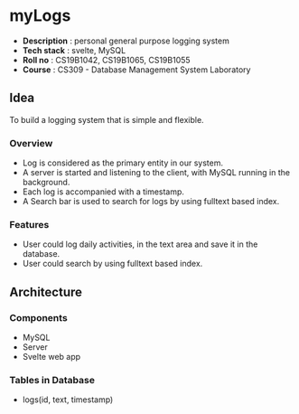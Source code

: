 # myLogs

- __Description__ : personal general purpose logging system
- __Tech stack__ : svelte, MySQL
- __Roll no__ : CS19B1042, CS19B1065, CS19B1055
- __Course__ : CS309 - Database Management System Laboratory

## Idea

To build a logging system that is simple and flexible.

### Overview

- Log is considered as the primary entity in our system.
- A server is started and listening to the client, with MySQL running in the background.
- Each log is accompanied with a timestamp.
- A Search bar is used to search for logs by using fulltext based index. 

### Features

- User could log daily activities, in the text area and save it in the database.
- User could search by using fulltext based index.

## Architecture

### Components

- MySQL
- Server
- Svelte web app

### Tables in Database
- logs(id, text, timestamp)
